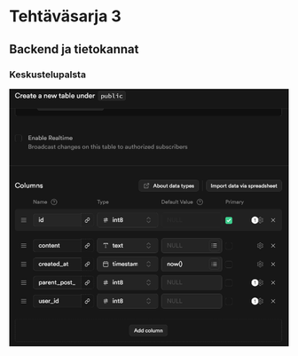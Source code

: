 # Tehtäväsarja 3
## Backend ja tietokannat

### Keskustelupalsta

![alt text](./images/screenshot1.png)

